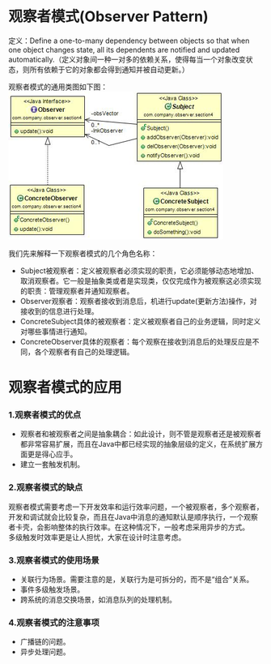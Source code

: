 # 观察者模式(Observer Pattern) 
 定义：Define a one-to-many dependency between objects so that when one object changes state, all its dependents are notified and updated automatically.（定义对象间一种一对多的依赖关系，使得每当一个对象改变状态，则所有依赖于它的对象都会得到通知并被自动更新。）  


观察者模式的通用类图如下图：  
![Alt text](observer.jpg "观察者模式类图")

 我们先来解释一下观察者模式的几个角色名称：

- Subject被观察者：定义被观察者必须实现的职责，它必须能够动态地增加、取消观察者。它一般是抽象类或者是实现类，仅仅完成作为被观察这必须实现的职责：管理观察者并通知观察者。
- Observer观察者：观察者接收到消息后，机进行update(更新方法)操作，对接收到的信息进行处理。
- ConcreteSubject具体的被观察者：定义被观察者自己的业务逻辑，同时定义对哪些事情进行通知。
- ConcreteObserver具体的观察者：每个观察在接收到消息后的处理反应是不同，各个观察者有自己的处理逻辑。


# 观察者模式的应用
### 1.观察者模式的优点
 * 观察者和被观察者之间是抽象耦合：如此设计，则不管是观察者还是被观察者都非常容易扩展，而且在Java中都已经实现的抽象层级的定义，在系统扩展方面更是得心应手。
 * 建立一套触发机制。


### 2.观察者模式的缺点 
观察者模式需要考虑一下开发效率和运行效率问题，一个被观察者，多个观察者，开发和调试就会比较复杂，而且在Java中消息的通知默认是顺序执行，一个观察者卡壳，会影响整体的执行效率。在这种情况下，一般考虑采用异步的方式。  
多级触发时效率更是让人担忧，大家在设计时注意考虑。  


### 3.观察者模式的使用场景
 * 关联行为场景。需要注意的是，关联行为是可拆分的，而不是“组合”关系。
 * 事件多级触发场景。
 * 跨系统的消息交换场景，如消息队列的处理机制。

### 4.观察者模式的注意事项
 * 广播链的问题。
 * 异步处理问题。 